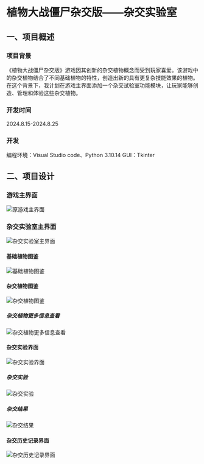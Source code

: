 # 植物大战僵尸杂交版——杂交实验室
## 一、项目概述
### 项目背景
《植物大战僵尸杂交版》游戏因其创新的杂交植物概念而受到玩家喜爱。该游戏中的杂交植物结合了不同基础植物的特性，创造出新的具有更复杂技能效果的植物。在这个背景下，我计划在游戏主界面添加一个杂交试验室功能模块，让玩家能够创造、管理和体验这些杂交植物。
### 开发时间
2024.8.15-2024.8.25
### 开发
编程环境：Visual Studio code、Python 3.10.14
GUI：Tkinter
## 二、项目设计
### 游戏主界面
![原游戏主界面](images/design/0.游戏主界面.png)
### 杂交实验室主界面
![杂交实验室主界面](images/design/1.杂交实验室主界面.png)
#### 基础植物图鉴
![基础植物图鉴](images/design/2.基础植物图鉴.png)
#### 杂交植物图鉴
![杂交植物图鉴](images/design/3.0杂交植物图鉴.png)
##### 杂交植物更多信息查看
![杂交植物更多信息查看](images/design/3.1杂交植物更多信息.png)
#### 杂交实验界面
![杂交实验界面](images/design/4.0杂交实验界面.png)
##### 杂交实验
![杂交实验](images/design/4.1杂交实验.png)
##### 杂交结果
![杂交结果](images/design/4.2杂交结果.png)
#### 杂交历史记录界面
![杂交历史记录界面](images/design/5.杂交记录.png)
